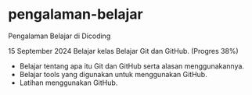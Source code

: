 # pengalaman-belajar

Pengalaman Belajar di Dicoding

15 September 2024
Belajar kelas Belajar Git dan GitHub. (Progres 38%)
* Belajar tentang apa itu Git dan GitHub serta alasan menggunakannya.
* Belajar tools yang digunakan untuk menggunakan GitHub.
* Latihan menggunakan GitHub.
